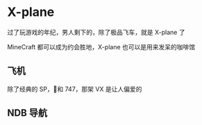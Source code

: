 # X-plane

过了玩游戏的年纪，男人剩下的，除了极品飞车，就是 X-plane 了

MineCraft 都可以成为约会胜地，X-plane 也可以是用来发呆的咖啡馆

## 飞机

除了经典的 SP，和 747，那架 VX 是让人偏爱的

## NDB 导航


